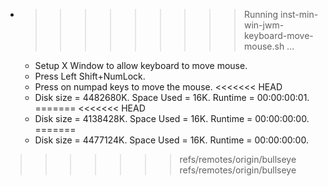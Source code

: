 * >>>>>>>>> Running inst-min-win-jwm-keyboard-move-mouse.sh ...
  * Setup X Window to allow keyboard to move mouse.
  * Press Left Shift+NumLock.
  * Press on numpad keys to move the mouse.
<<<<<<< HEAD
  * Disk size = 4482680K. Space Used = 16K. Runtime = 00:00:00:01.
=======
<<<<<<< HEAD
  * Disk size = 4138428K. Space Used = 16K. Runtime = 00:00:00:00.
=======
  * Disk size = 4477124K. Space Used = 16K. Runtime = 00:00:00:00.
>>>>>>> refs/remotes/origin/bullseye
>>>>>>> refs/remotes/origin/bullseye
